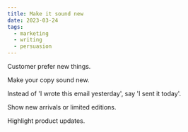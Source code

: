 ```yaml
---
title: Make it sound new
date: 2023-03-24
tags:
  - marketing
  - writing
  - persuasion
---
```


Customer prefer new things.

Make your copy sound new.

Instead of 'I wrote this email yesterday', say 'I sent it today'.

Show new arrivals or limited editions.

Highlight product updates.

